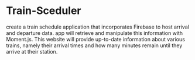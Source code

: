 # Train-Sceduler
create a train schedule application that incorporates Firebase to host arrival and departure data. app will retrieve and manipulate this information with Moment.js. This website will provide up-to-date information about various trains, namely their arrival times and how many minutes remain until they arrive at their station.
